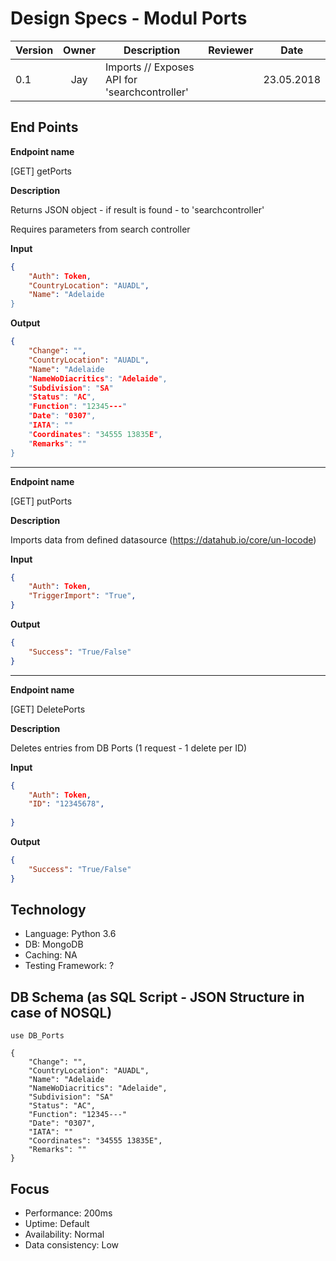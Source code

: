 # Design Specs - Modul Ports
| Version       | Owner         | Description   | Reviewer  | Date  | 
| -             | :-:           | -             | -         | -     |
| 0.1           | Jay           |  Imports // Exposes API for 'searchcontroller'             |           |    23.05.2018   |


## End Points

**Endpoint name**

[GET] getPorts 

**Description**

Returns JSON object - if result is found - to 'searchcontroller'

Requires parameters from search controller

**Input**
```JSON
{
    "Auth": Token,
    "CountryLocation": "AUADL",
    "Name": "Adelaide
}
  ```
  
**Output**
```JSON
{
    "Change": "",
    "CountryLocation": "AUADL",
    "Name": "Adelaide
    "NameWoDiacritics": "Adelaide",
    "Subdivision": "SA"
    "Status": "AC",
    "Function": "12345---"
    "Date": "0307",
    "IATA": ""
    "Coordinates": "34555 13835E",
    "Remarks": ""
}
  ```
________________________________________

**Endpoint name**
  
[GET] putPorts 

**Description**

Imports data from defined datasource (https://datahub.io/core/un-locode)

**Input**

```JSON
{
    "Auth": Token,
    "TriggerImport": "True",
}
  ```
**Output**

```JSON
{
    "Success": "True/False"
}
  ```
________________________________________

**Endpoint name**
  
[GET] DeletePorts 

**Description**

Deletes entries from DB Ports (1 request - 1 delete per ID)

**Input**

```JSON
{
    "Auth": Token,
    "ID": "12345678",
   
}
  ```
**Output**

```JSON
{
    "Success": "True/False"
}
  ```
## Technology

* Language: Python 3.6
* DB: MongoDB
* Caching: NA
* Testing Framework: ?

## DB Schema (as SQL Script - JSON Structure in case of NOSQL)
```NOSQL
use DB_Ports

{
    "Change": "",
    "CountryLocation": "AUADL",
    "Name": "Adelaide
    "NameWoDiacritics": "Adelaide",
    "Subdivision": "SA"
    "Status": "AC",
    "Function": "12345---"
    "Date": "0307",
    "IATA": ""
    "Coordinates": "34555 13835E",
    "Remarks": ""
}
```
## Focus
* Performance: 200ms
* Uptime: Default
* Availability: Normal
* Data consistency: Low
